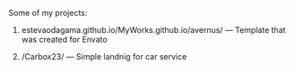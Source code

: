 Some of my projects:

1. estevaodagama.github.io/MyWorks.github.io/avernus/ — Template that was created for Envato
 
2. /Carbox23/ — Simple landnig for car service
